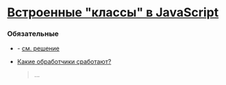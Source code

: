 # [Встроенные "классы" в JavaScript](https://learn.javascript.ru/native-prototypes)

### Обязательные
 
* []() - [см. решение]()

* [Какие обработчики сработают?]()
  > ...
